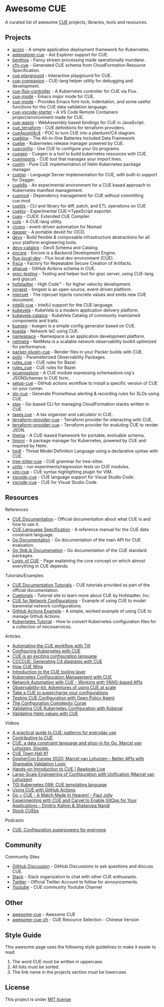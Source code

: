 # Awesome CUE

A curated list of awesome [CUE](https://cuelang.org/) projects, libraries, tools and resources.

## Projects

* [acorn](https://github.com/acorn-io/acorn) - A simple application deployment framework for Kubernetes.
* [astexplorer-cue](https://github.com/brandonbloom/astexplorer-cue) - Ast Explorer support for CUE.
* [benthos](https://github.com/benthosdev/benthos) - Fancy stream processing made operationally mundane.
* [cfn-cue](https://github.com/cue-sh/cfn-cue) - Generated CUE schema from CloudFormation Resource Specification.
* [cue playground](https://cuelang.org/play/#cue@export@cue) - Interactive playground for CUE.
* [cue-companion](https://github.com/kghenderson/cue-companion) - CUE-lang helper utility for debugging and development.
* [cue-flux-controller](https://github.com/phoban01/cue-flux-controller) - A Kubernetes controller for CUE via Flux.
* [cue-mode](https://github.com/jdbaldry/cue-mode) -  Emacs major mode for CUE.
* [cue-mode](https://github.com/russell/cue-mode) - Provides Emacs font-lock, indentation, and some useful functions for the CUE data validation language.
* [cue-vscode-starter](https://github.com/golem-ai/cue-vscode-starter) - A VS Code Remote Containers project/environment made for CUE.
* [cue-wasm](https://github.com/dclareio/cue-wasm) - WebAssembly based bindings for CUE in JavaScript.
* [cue_terraform](https://github.com/tnarg/cue_terraform) -  CUE definitions for terraform providers.
* [cue4puml4c4](https://github.com/owulveryck/cue4puml4c4) - POC to turn CUE into a plantuml/C4 diagram.
* [cueblox](https://github.com/cueblox/blox) - The All-in-One Batteries Included Data Framework
* [cuebe](https://github.com/loft-orbital/cuebe) - Kubernetes release manager powered by CUE.
* [cueconfig](https://github.com/cue-exp/cueconfig) - Use CUE to configure your Go programs.
* [cuegen](https://github.com/noris-network/cuegen) - Cuegen is a tool to build kubernetes resources with CUE.
* [cueimports](https://github.com/asdine/cueimports) - CUE tool that manages your import lines.
* [cuelm](https://github.com/hofstadter-io/cuelm) - Pure CUE implementation of Helm Kubernetes package manager.
* [cuelsp](https://github.com/dagger/cuelsp) - Language Server implementation for CUE, with built-in support for Dagger.
* [cuek8s](https://github.com/slewiskelly/cuek8s) - An experimental environment for a CUE based approach to Kubernetes manifest management. 
* [cuemod](https://github.com/octohelm/cuemod) - Dependency management for CUE without committing cue.mod.
* [cuetils](https://github.com/hofstadter-io/cuetils) - CLI and library for diff, patch, and ETL operations on CUE
* [cuetsy](https://github.com/grafana/cuetsy/) -  Experimental CUE->TypeScript exporter.
* [cuex](https://github.com/kubevela/pkg/tree/main/cue/cuex) - CUEX: Extended CUE Compiler.
* [cute](https://github.com/yujinyan/cute) -  A CUE-lang utility.
* [cicero](https://github.com/input-output-hk/cicero) -  event-driven automation for Nomad
* [dagger](https://dagger.io/) - A portable devkit for CICD.
* [devx](https://github.com/devopzilla/guku-devx) - Build flexible & composable infrastructure abstractions for all your platform engineering tools.
* [devx-catalog](https://github.com/devopzilla/guku-devx-catalog) - DevX Schema and Catalog.
* [encore](https://encore.dev/) - Encore is a Backend Development Engine.
* [flux-local-dev](https://github.com/stefanprodan/flux-local-dev/blob/main/cue) - Flux local dev environment (CUE).
* [frsca](https://github.com/buildsec/frsca) - Factory for Repeatable Secure Creation of Artifacts.
* [ghacue](https://github.com/hofstadter-io/ghacue) - GitHub Actions schema in CUE.
* [grpc-testing](https://github.com/ryoya-fujimoto/grpc-testing) - Testing and helper tool for grpc server, using CUE-lang and grpcurl.
* [hofstadter](https://www.hofstadter.io/) - High Code™ - for higher velocity development.
* [inngest](https://github.com/inngest/inngest) - Inngest is an open-source, event-driven platform.
* [injecuet](https://github.com/aereal/injecuet) - The injecuet injects concrete values and emits new CUE document.
* [intellij-cue](https://github.com/monogon-dev/intellij-cue) - IntelliJ support for the CUE language.
* [kubevela](https://github.com/oam-dev/kubevela) - KubeVela is a modern application delivery platform.
* [kubevela-catalog](https://github.com/kubevela/catalog) - KubeVela Catalog of community maintained components and traits. 
* [kuegen](https://github.com/errordeveloper/kuegen) - kuegen is a simple config generator based on CUE.
* [kuesta](https://github.com/nttcom/kuesta) - Network IaC using CUE.
* [namespace](https://github.com/namespacelabs/foundation) - Namespace is an application development platform.
* [netmeta](https://github.com/monogon-dev/NetMeta) - NetMeta is a scalable network observability toolkit optimized for performance.
* [packer-plugin-cue](https://github.com/dontlaugh/packer-plugin-cue) - Render files in your Packer builds with CUE.
* [polly](https://github.com/pollypkg/polly) - Parameterized Observability Packages.
* [rules_cue](https://github.com/tnarg/rules_cue) - CUE rules for Bazel.
* [rules_cue](https://github.com/seh/rules_cue) -  CUE rules for Bazel.
* [scuemastore](https://github.com/jpluscplusm/scuemastore) - A CUE module expressing schemastore.org's JSONSchemas in CUE form.
* [setup-cue](https://github.com/cue-lang/setup-cue) - GitHub actions workflow to install a specific version of CUE on your runner.
* [slo-cue](https://github.com/cbrgm/slo-cue) - Generate Prometheus alerting & recording rules for SLOs using CUE.
* [stax](https://github.com/cue-sh/stax) - Go-based CLI for managing CloudFormation stacks written in CUE.
* [taxes.cue](https://github.com/tmm1/taxes.cue) - A tax organizer and calculator in CUE.
* [terraform-provider-cue](https://github.com/xinau/terraform-provider-cue) - Terraform provider for interacting with CUE.
* [terraform-provider-cue](https://github.com/poseidon/terraform-provider-cue) - Terraform provider for evaluting CUE to render JSON.
* [thema](https://github.com/grafana/thema) - A CUE-based framework for portable, evolvable schema.
* [timoni](https://timoni.sh) - A package manager for Kubernetes, powered by CUE and inspired by Helm.
* [tmdl](https://github.com/abhaybhargav/tmdl) - Threat Model Definition Language using a declarative syntax with CUE.
* [tree-sitter-cue](https://github.com/eonpatapon/tree-sitter-cue) -  CUE grammar for tree-sitter.
* [unity](https://github.com/cue-lang/unity) - run experiments/regression tests on CUE modules.
* [vim-cue](https://github.com/jjo/vim-cue) - CUE syntax highlighting plugin for VIM.
* [vscode-cue](https://github.com/cue-sh/vscode-cue) - CUE language support for Visual Studio Code.
* [vscode-cue](https://github.com/asdine/vscode-cue) - CUE for Visual Studio Code.

<!-- * [c8s](https://github.com/hofstadter-io/c8s) - CUE-lang powered Kubernetes package manager. -->
<!-- * [systool](https://github.com/hdonnay/systool) - A proof of concept for using cue to generate shell scripts. -->
<!-- * [cue-ansible](https://github.com/adieu/cue-ansible) - Write Ansible Playbooks in CUE -->

## Resources

References

* [CUE Documentation](https://cuelang.org/docs/) - Official documentation about what CUE is and how to use it.
* [CUE Language Specification](https://cuelang.org/docs/references/spec/) - A reference manual for the CUE data constraint language.
* [Go Documentation](https://pkg.go.dev/cuelang.org/go/cue) - Go documentation of the main API for CUE evaluation.
* [Go StdLib Documenation](https://pkg.go.dev/cuelang.org/go/pkg) - Go documentation of the CUE standard packages. 
* [Logic of CUE](https://cuelang.org/docs/concepts/logic/) - Page explaining the core concept on which almost everything in CUE depends

Tutorials/Examples

* [CUE Documentation Tutorials](https://cuelang.org/docs/tutorials/) - CUE tutorials provided as part of the official documentation.
* [Cuetorials](https://cuetorials.com/) - Tutorial site to learn more about CUE by Hofstadter, Inc.
* [CUE for Network Configurations](https://github.com/networkop/cue-networking) - Example of using CUE to model baremetal network configurations.
* [GitHub Actions Example](https://github.com/cue-lang/github-actions-example) -  A simple, worked example of using CUE to manage Github Actions.
* [Kubernetes Tutorial](https://github.com/cue-lang/cue/blob/v0.4.1/doc/tutorial/kubernetes/README.md) - How to convert Kubernetes configuration files for a collection of microservices.

<!-- * [cue-examples](https://github.com/hofstadter-io/cue-examples) - Random examples demonstrating cuelang -->
<!-- * [automata](https://github.com/uhthomas/automata) - Monorepo for Starjunk and subsidiaries -->

Articles

* [Automating the CUE workflow with Tilt](https://garethr.dev/2019/04/automating-the-cue-workflow-with-tilt/)
* [Configuring Kubernetes with CUE](https://garethr.dev/2019/04/configuring-kubernetes-with-cue/)
* [CUE is an exciting configuration language](https://bitfieldconsulting.com/golang/cuelang-exciting)
* [CCCCUE: Generating C4 diagrams with CUE](https://blog.owulveryck.info/2022/03/10/ccccue-generating-c4-diagrams-with-cue.html)
* [How CUE Wins](https://blog.cedriccharly.com/post/20210523-how-cue-wins/)
* [Introduction to the CUE tooling layer](https://blog.patapon.info/cue-tool/)
* [Kubernetes Configuration Management with CUE](https://engineering.mercari.com/en/blog/entry/20220127-kubernetes-configuration-management-with-cue/)
* [Network Automation with CUE - Working with YANG-based APIs](https://networkop.co.uk/post/2022-12-cue-yang/)
* [Observability-kit: Adventures of using CUE at scale](https://engineering.mercari.com/en/blog/entry/20220122-adventures-of-using-cue-at-scale/)
* [Take a CUE to supercharge your configurations](https://tidycloudaws.com/take-a-cue-to-supercharge-your-configurations/)
* [Testing CUE Configuration with Open Policy Agent](https://garethr.dev/2019/04/testing-cue-configuration-with-open-policy-agent/)
* [The Configuration Complexity Curse](https://blog.cedriccharly.com/post/20191109-the-configuration-complexity-curse/)
* [Validating CUE Kubernetes Configuration with Kubeval](https://garethr.dev/2019/04/validating-cue-kubernetes-configuration-with-kubeval/)
* [Validating Helm values with CUE](https://guku.io/blog/validating-helm-values)


Videos

* [A practical guide to CUE: patterns for everyday use](https://fosdem.org/2022/schedule/event/cue_pratical_guide/)
* [Contributing to CUE](https://www.youtube.com/watch?v=_vxoYVYbwf8)
* [CUE: a data constraint language and shoo-in for Go. Marcel van Lohuizen, Google.](https://www.youtube.com/watch?v=b3fhA12KS48)
* [CUE Town Hall #1](https://www.youtube.com/watch?v=Qp1F4AoSmxc)
* [GopherCon Europe 2020: Marcel van Lohuizen - Better APIs with Shareable Validation Logic](https://www.youtube.com/watch?v=IRNluM2B4p8)
* [Hands-on Introduction to CUE | Rawkode Live](https://www.youtube.com/watch?v=fR_yApIf6jU)
* [Large-Scale Engineering of Configuration with Unification (Marcel van Lohuizen)](https://www.youtube.com/watch?v=jSRXobu1jHk)
* [TGI Kubernetes 098: CUE templating language](https://www.youtube.com/watch?v=pyfU_ne-kOc)
* [Using CUE with GitHub Actions](https://www.youtube.com/watch?v=Ey3ca0K2h2U)
* [Go + CUE - A Match Made In Heaven! - Paul Jolly](https://www.youtube.com/watch?v=X1qpZBuNlgU)
* [Experimenting with CUE and Carvel to Enable GitOps for Your Applications - Dmitriy Kalinin & Shatarupa Nandi](https://www.youtube.com/watch?v=ZhrXb78IT6k)
* [Stock CUEbs](https://www.youtube.com/playlist?list=PL-7mp1KyNJnOiZtAf43Al0i-iAvk1hYlA)

Podcasts

* [CUE: Configuration superpowers for everyone](https://changelog.com/gotime/163)

<!-- * [Scuemata: A Framework for Evolvable, Composable Data Schema (Sam Boyer)](https://www.youtube.com/watch?v=PpoS_ThntEM) -->

## Community

Community Sites

* [GitHub Discussion](github.com/cue-lang/cue/discussions) - GitHub Discussions to ask questions and discuss CUE.
* [Slack](https://cuelang.slack.com) - Slack organization to chat with other CUE enthusiasts.
* [Twitter](https://twitter.com/cue_lang) - Official Twitter Account to follow for announcements.
* [Youtube](https://www.youtube.com/channel/UCZ0I6tZzFxN15H2SaclJA9A) - CUE community Youtube Channel

## Other

* [awesome-cue](https://github.com/staticaland/awesome-cue) - Awesome CUE
* [awesome-cue-zh](https://github.com/chai2010/awesome-cue-zh) - CUE Resource Selection - Chinese Version

## Style Guide

This awesome page uses the following style guidelines to make it easier to read.

1. The word CUE must be written in uppercase.
2. All lists must be sorted.
3. The link name in the projects section must be lowercase.

## License

This project is under [MIT license](./LICENSE)
